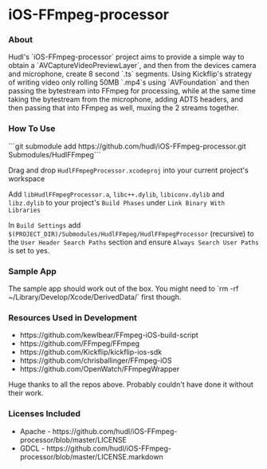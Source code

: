 # iOS-FFmpeg-processor

<h3>About</h3>
Hudl's `iOS-FFmpeg-processor` project aims to provide a simple way to obtain a `AVCaptureVideoPreviewLayer`, and then from the devices camera and microphone, create 8 second `.ts` segments.
Using Kickflip's strategy of writing video only rolling 50MB `.mp4`s using `AVFoundation` and then passing the bytestream into FFmpeg for processing, while at the same time taking the bytestream from the microphone, adding ADTS headers, and then passing that into FFmpeg as well, muxing the 2 streams together.

<h3>How To Use</h3>
```git submodule add https://github.com/hudl/iOS-FFmpeg-processor.git Submodules/HudlFFmpeg```

Drag and drop `HudlFFmpegProcessor.xcodeproj` into your current project's workspace

Add `libHudlFFmpegProcessor.a`, `libc++.dylib`, `libiconv.dylib` and `libz.dylib` to your project's `Build Phases` under `Link Binary With Libraries`

In `Build Settings` add `$(PROJECT_DIR)/Submodules/HudlFFmpeg/HudlFFmpegProcessor` (recursive) to the `User Header Search Paths` section and ensure `Always Search User Paths` is set to yes.

<h3>Sample App</h3>
The sample app should work out of the box. You might need to `rm -rf ~/Library/Develop/Xcode/DerivedData/` first though.

<h3>Resources Used in Development</h3>
<ul>
<li>https://github.com/kewlbear/FFmpeg-iOS-build-script</li>
<li>https://github.com/FFmpeg/FFmpeg</li>
<li>https://github.com/Kickflip/kickflip-ios-sdk</li>
<li>https://github.com/chrisballinger/FFmpeg-iOS</li>
<li>https://github.com/OpenWatch/FFmpegWrapper</li>
</ul>
Huge thanks to all the repos above. Probably couldn't have done it without their work.

<h3>Licenses Included</h3>
<ul>
<li>Apache - https://github.com/hudl/iOS-FFmpeg-processor/blob/master/LICENSE</li>
<li>GDCL - https://github.com/hudl/iOS-FFmpeg-processor/blob/master/LICENSE.markdown</li>
</ul>
